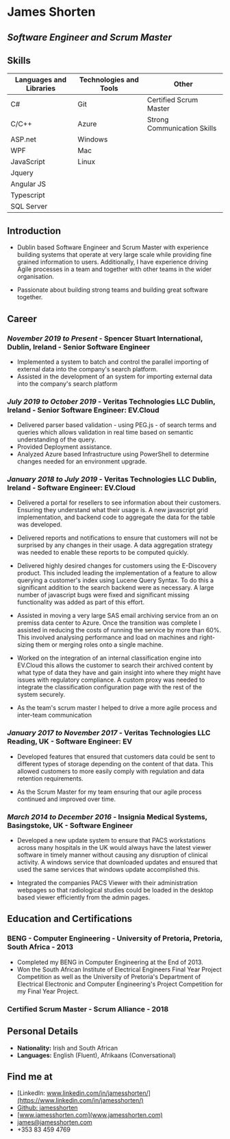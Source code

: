 # James Shorten

## _Software Engineer and Scrum Master_

## Skills

| **Languages and Libraries** | **Technologies and Tools** | **Other**                   |
| --------------------------- | -------------------------- | --------------------------- |
| C#                          | Git                        | Certified Scrum Master      |
| C/C++                       | Azure                      | Strong Communication Skills |
| ASP.net                     | Windows                    |                             |
| WPF                         | Mac                        |                             |
| JavaScript                  | Linux                      |                             |
| Jquery                      |                            |                             |
| Angular JS                  |                            |                             |
| Typescript                  |                            |                             |
| SQL Server                  |                            |                             |

## Introduction

- Dublin based Software Engineer and Scrum Master with experience building systems that operate at very large scale while providing fine grained information to users. Additionally, I have experience driving Agile processes in a team and together with other teams in the wider organisation.

- Passionate about building strong teams and building great software together.

## Career

### _November 2019 to Present_ - **Spencer Stuart International, Dublin, Ireland** - Senior Software Engineer

- Implemented a system to batch and control the parallel importing of external data into the company's search platform.
- Assisted in the development of an system for importing external data into the company's search platform

### _July 2019 to October 2019_ - **Veritas Technologies LLC Dublin, Ireland** - Senior Software Engineer: EV.Cloud

- Delivered parser based validation - using PEG.js - of search terms and queries which allows validation in real time based on semantic understanding of the query.
- Provided Deployment assistance.
- Analyzed Azure based Infrastructure using PowerShell to determine changes needed for an environment upgrade.

### _January 2018 to July 2019_ - **Veritas Technologies LLC Dublin, Ireland** - Software Engineer: EV.Cloud

- Delivered a portal for resellers to see information about their customers. Ensuring they understand what their usage is. A new javascript grid implementation, and backend code to aggregate the data for the table was developed.
- Delivered reports and notifications to ensure that customers will not be surprised by any changes in their usage. A data aggregation strategy was needed to enable these reports to be computed quickly.

- Delivered highly desired changes for customers using the E-Discovery product. This included leading the implementation of a feature to allow querying a customer's index using Lucene Query Syntax. To do this a significant addition to the search backend were as necessary. A large number of javascript bugs were fixed and significant missing functionality was added as part of this effort.

- Assisted in moving a very large SAS email archiving service from an on premiss data center to Azure. Once the transition was complete I assisted in reducing the costs of running the service by more than 60%. This involved analysing performance and load on machines and right-sizing them or merging roles onto a single machine.

- Worked on the integration of an internal classification engine into EV.Cloud this allows the customer to search their archived content by what type of data they have and gain insight into where they might have issues with regulatory compliance. A custom proxy was needed to integrate the classification configuration page with the rest of the system securely.

- As the team's scrum master I helped to drive a more agile process and inter-team communication

### _January 2017 to November 2017_ - **Veritas Technologies LLC Reading, UK** - Software Engineer: EV

- Developed features that ensured that customers data could be sent to different types of storage depending on the content of that data. This allowed customers to more easily comply with regulation and data retention requirements.

- As the Scrum Master for my team ensuring that our agile process continued and improved over time.

### _March 2014 to December 2016_ - **Insignia Medical Systems, Basingstoke, UK** - Software Engineer

- Developed a new update system to ensure that PACS workstations across many hospitals in the UK would always have the latest viewer software in timely manner without causing any disruption of clinical activity. A windows service that downloaded updates and ensured that used the same services that windows update accomplished this.

- Integrated the companies PACS Viewer with their administration webpages so that radiological studies could be loaded in the desktop based viewer efficiently from the admin pages.

## Education and Certifications

### **BENG - Computer Engineering** - University of Pretoria, Pretoria, South Africa - 2013

- Completed my BENG in Computer Engineering at the End of 2013.
- Won the South African Institute of Electrical Engineers Final Year Project Competition as well as the University of Pretoria's Department of Electrical Electronic and Computer Engineering's Project Competition for my Final Year Project.

### **Certified Scrum Master** - Scrum Alliance - 2018

## Personal Details

- **Nationality:** Irish and South African
- **Languages:** English (Fluent), Afrikaans (Conversational)

## Find me at

- [LinkedIn: www.linkedin.com/in/jamesshorten/](https://www.linkedin.com/in/jamesshorten/)
- [Github: jamesshorten](https://github.com/jamesshorten)
- [www.jamesshorten.com](www.jamesshorten.com)
- [james@jamesshorten.com](mailto:james@jamesshorten.com)
- +353 83 459 4769
